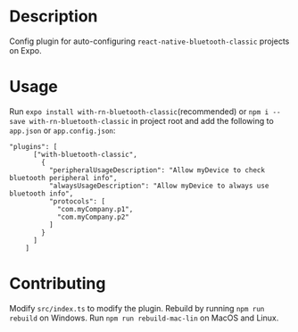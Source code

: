 # Description

Config plugin for auto-configuring `react-native-bluetooth-classic` projects on Expo.

# Usage

Run `expo install with-rn-bluetooth-classic`(recommended) or `npm i --save with-rn-bluetooth-classic` in project root and add the following to `app.json` or `app.config.json`:

```
"plugins": [
      ["with-bluetooth-classic",
        {
          "peripheralUsageDescription": "Allow myDevice to check bluetooth peripheral info",
          "alwaysUsageDescription": "Allow myDevice to always use bluetooth info",
          "protocols": [
            "com.myCompany.p1",
            "com.myCompany.p2"
          ]
        }
      ]
    ]
```

# Contributing

Modify `src/index.ts` to modify the plugin. Rebuild by running `npm run rebuild` on Windows. Run `npm run rebuild-mac-lin` on MacOS and Linux.
